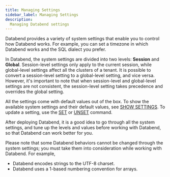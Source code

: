 ```yaml
---
title: Managing Settings
sidebar_label: Managing Settings
description:
  Managing Databend settings
---
```


Databend provides a variety of system settings that enable you to control how Databend works. For example, you can set a timezone in which Databend works and the SQL dialect you prefer. 

In Databend, the system settings are divided into two levels: **Session** and **Global**. Session-level settings only apply to the current session, while global-level settings affect all the clusters of a tenant. It is possible to convert a session-level setting to a global-level setting, and vice versa. However, it's important to note that when session-level and global-level settings are not consistent, the session-level setting takes precedence and overrides the global setting.

All the settings come with default values out of the box. To show the available system settings and their default values, see [SHOW SETTINGS](../10-sql-commands/40-administration-cmds/show-settings.md). To update a setting, use the [SET](../10-sql-commands/40-administration-cmds/set-global.md) or [UNSET](../10-sql-commands/40-administration-cmds/unset.md) command.

After deploying Databend, it is a good idea to go through all the system settings, and tune up the levels and values before working with Databend, so that Databend can work better for you.

Please note that some Databend behaviors cannot be changed through the system settings; you must take them into consideration while working with Databend. For example, 

- Databend encodes strings to the UTF-8 charset.
- Databend uses a 1-based numbering convention for arrays.